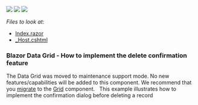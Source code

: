 <!-- default badges list -->
![](https://img.shields.io/endpoint?url=https://codecentral.devexpress.com/api/v1/VersionRange/199047075/19.2.4%2B)
[![](https://img.shields.io/badge/Open_in_DevExpress_Support_Center-FF7200?style=flat-square&logo=DevExpress&logoColor=white)](https://supportcenter.devexpress.com/ticket/details/T802166)
[![](https://img.shields.io/badge/📖_How_to_use_DevExpress_Examples-e9f6fc?style=flat-square)](https://docs.devexpress.com/GeneralInformation/403183)
<!-- default badges end -->
<!-- default file list -->
*Files to look at*:

* [Index.razor](./CS/DataGridShowDeleteConfirmation/Pages/Index.razor)
* [_Host.cshtml](./CS/DataGridShowDeleteConfirmation/Pages/_Host.cshtml)
<!-- default file list end -->

### Blazor Data Grid - How to implement the delete confirmation feature

The Data Grid was moved to maintenance support mode. No new features/capabilities will be added to this component. We recommend that you [migrate](https://docs.devexpress.com/Blazor/403162/grid/migrate-from-data-grid-to-grid) to the [Grid](https://docs.devexpress.com/Blazor/403143/grid) component. 
 
This example illustrates how to implement the confirmation dialog before deleting a record 
